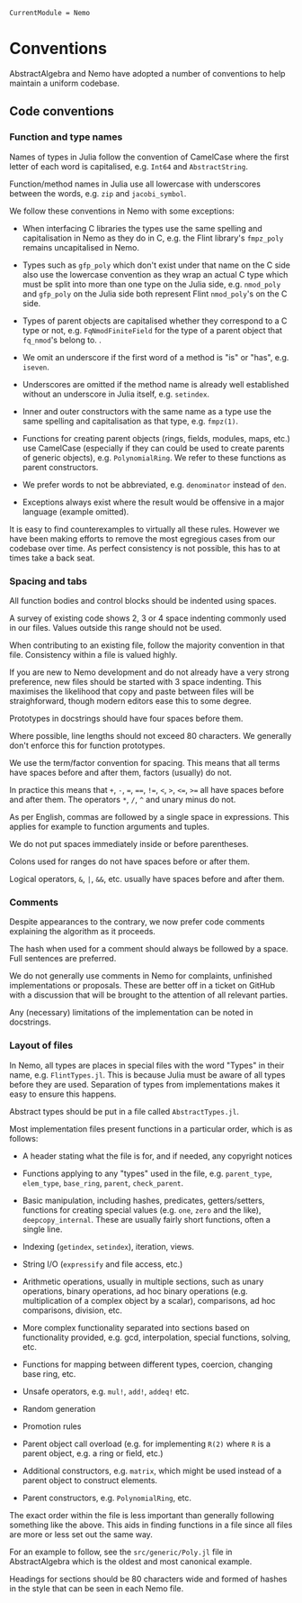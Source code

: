```@meta
CurrentModule = Nemo
```

# Conventions

AbstractAlgebra and Nemo have adopted a number of conventions to help maintain
a uniform codebase.

## Code conventions

### Function and type names

Names of types in Julia follow the convention of CamelCase where the first
letter of each word is capitalised, e.g. `Int64` and `AbstractString`.

Function/method names in Julia use all lowercase with underscores between
the words, e.g. `zip` and `jacobi_symbol`.

We follow these conventions in Nemo with some exceptions:

* When interfacing C libraries the types use the same spelling and
capitalisation in Nemo as they do in C, e.g. the Flint library's `fmpz_poly`
remains uncapitalised in Nemo.

* Types such as `gfp_poly` which don't exist under that name on the C side
also use the lowercase convention as they wrap an actual C type which must be
split into more than one type on the Julia side, e.g. `nmod_poly` and
`gfp_poly` on the Julia side both represent Flint `nmod_poly`'s on the C side.

* Types of parent objects are capitalised whether they correspond to a C
type or not, e.g. `FqNmodFiniteField` for the type of a parent object that
`fq_nmod`'s belong to.
.
* We omit an underscore if the first word of a method is "is" or "has", e.g.
`iseven`.

* Underscores are omitted if the method name is already well established
without an underscore in Julia itself, e.g. `setindex`.

* Inner and outer constructors with the same name as a type use the same
spelling and capitalisation as that type, e.g. `fmpz(1)`.

* Functions for creating parent objects (rings, fields, modules, maps, etc.)
use CamelCase (especially if they can could be used to create parents of
generic objects), e.g. `PolynomialRing`. We refer to these functions as parent
constructors.

* We prefer words to not be abbreviated, e.g. `denominator` instead of `den`.

* Exceptions always exist where the result would be offensive in a major
language (example omitted).

It is easy to find counterexamples to virtually all these rules. However we
have been making efforts to remove the most egregious cases from our codebase
over time. As perfect consistency is not possible, this has to at times take
a back seat.

### Spacing and tabs

All function bodies and control blocks should be indented using spaces.

A survey of existing code shows 2, 3 or 4 space indenting commonly used in our
files. Values outside this range should not be used.

When contributing to an existing file, follow the majority convention in that
file. Consistency within a file is valued highly.

If you are new to Nemo development and do not already have a very strong
preference, new files should be started with 3 space indenting. This maximises
the likelihood that copy and paste between files will be straighforward, though
modern editors ease this to some degree.

Prototypes in docstrings should have four spaces before them.

Where possible, line lengths should not exceed 80 characters. We generally
don't enforce this for function prototypes.

We use the term/factor convention for spacing. This means that all terms have
spaces before and after them, factors (usually) do not.

In practice this means that `+`, `-`, `=`, `==`, `!=`, `<`, `>`, `<=`, `>=` all
have spaces before and after them. The operators `*`, `/`, `^` and unary minus
do not.

As per English, commas are followed by a single space in expressions. This
applies for example to function arguments and tuples.

We do not put spaces immediately inside or before parentheses.

Colons used for ranges do not have spaces before or after them.

Logical operators, `&`, `|`, `&&`, etc. usually have spaces before and after
them.

### Comments

Despite appearances to the contrary, we now prefer code comments explaining the
algorithm as it proceeds.

The hash when used for a comment should always be followed by a space. Full
sentences are preferred.

We do not generally use comments in Nemo for complaints, unfinished
implementations or proposals. These are better off in a ticket on GitHub with
a discussion that will be brought to the attention of all relevant parties.

Any (necessary) limitations of the implementation can be noted in docstrings.

### Layout of files

In Nemo, all types are places in special files with the word "Types" in their
name, e.g. `FlintTypes.jl`. This is because Julia must be aware of all types
before they are used. Separation of types from implementations makes it easy
to ensure this happens.

Abstract types should be put in a file called `AbstractTypes.jl`.

Most implementation files present functions in a particular order, which is as
follows:

* A header stating what the file is for, and if needed, any copyright notices

* Functions applying to any "types" used in the file, e.g. `parent_type`,
`elem_type`, `base_ring`, `parent`, `check_parent`.

* Basic manipulation, including hashes, predicates, getters/setters, functions
for creating special values (e.g. `one`, `zero` and the like),
`deepcopy_internal`. These are usually fairly short functions, often a single
line.

* Indexing (`getindex`, `setindex`), iteration, views.

* String I/O (`expressify` and file access, etc.)

* Arithmetic operations, usually in multiple sections, such as unary
operations, binary operations, ad hoc binary operations (e.g. multiplication
of a complex object by a scalar), comparisons, ad hoc comparisons, division,
etc.

* More complex functionality separated into sections based on functionality
provided, e.g. gcd, interpolation, special functions, solving, etc.

* Functions for mapping between different types, coercion, changing base ring,
etc.

* Unsafe operators, e.g. `mul!`, `add!`, `addeq!` etc.

* Random generation

* Promotion rules

* Parent object call overload (e.g. for implementing `R(2)` where `R` is a
parent object, e.g. a ring or field, etc.)

* Additional constructors, e.g. `matrix`, which might be used instead of a
parent object to construct elements.

* Parent constructors, e.g. `PolynomialRing`, etc.

The exact order within the file is less important than generally following
something like the above. This aids in finding functions in a file since all
files are more or less set out the same way.

For an example to follow, see the `src/generic/Poly.jl` file in AbstractAlgebra
which is the oldest and most canonical example.

Headings for sections should be 80 characters wide and formed of hashes in the
style that can be seen in each Nemo file.


